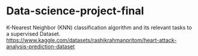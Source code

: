 # Data-science-project-final
K-Nearest Neighbor (KNN) classification algorithm and its relevant tasks to a supervised Dataset.
https://www.kaggle.com/datasets/rashikrahmanpritom/heart-attack-analysis-prediction-dataset
